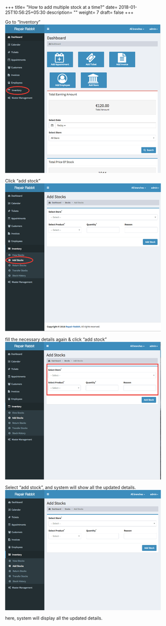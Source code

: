 +++
title= "How to add multiple stock at a time?"
date= 2018-01-25T10:56:25+05:30
description= ""
weight= 7
draft= false
+++




Go to “Inventory”
![How to add multiple stock at a time?](/images/inventory/how_to_add_multiple_stock_at_a_time/go_to_inventory.png)

Click “add stock”
![How to add multiple stock at a time?](/images/inventory/how_to_add_multiple_stock_at_a_time/select_add_stock.png)
 
fill the necessary details again & click “add stock” 
![How to add multiple stock at a time?](/images/inventory/how_to_add_multiple_stock_at_a_time/fill_the_required_details.png)

Select “add stock”, and system will show all the updated details. 
![How to add multiple stock at a time?](/images/inventory/how_to_add_multiple_stock_at_a_time/click_add_stock.png)



here, system will display all the updated details. 
